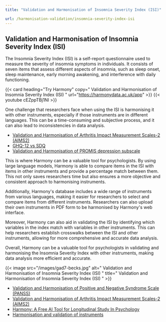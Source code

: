 ```yaml
---
title: "Validation and Harmonisation of Insomnia Severity Index (ISI)"

url: /harmonisation-validation/insomnia-severity-index-isi
---
```


## Validation and Harmonisation of Insomnia Severity Index (ISI)

The Insomnia Severity Index (ISI) is a self-report questionnaire used to measure the severity of insomnia symptoms in individuals. It consists of seven items that assess different aspects of insomnia, such as sleep onset, sleep maintenance, early morning awakening, and interference with daily functioning.

{{< card heading="Try Harmony" copy=" Validation and Harmonisation of Insomnia Severity Index (ISI) " url="https://harmonydata.ac.uk/app" >}}
{{< youtube cEZppTBj1NI >}}

One challenge that researchers face when using the ISI is harmonising it with other instruments, especially if those instruments are in different languages. This can be a time-consuming and subjective process, and it can also lead to inconsistencies in data analysis.

* [Validation and Harmonisation of Arthritis Impact Measurement Scales-2 (AIMS2)](/harmonisation-validation/arthritis-impact-measurement-scales-2-aims2)
* [GHQ-12 vs SDQ](/compare-harmonise-instruments/ghq-12-vs-sdq/)
* [Validation and Harmonisation of PROMIS depression subscale](/harmonisation-validation/promis-depression-subscale)

This is where Harmony can be a valuable tool for psychologists. By using large language models, Harmony is able to compare items in the ISI with items in other instruments and provide a percentage match between them. This not only saves researchers time but also ensures a more objective and consistent approach to harmonising instruments.

Additionally, Harmony's database includes a wide range of instruments from various languages, making it easier for researchers to select and compare items from different instruments. Researchers can also upload their own instruments in PDF form to be harmonised by Harmony's web interface.

Moreover, Harmony can also aid in validating the ISI by identifying which variables in the index match with variables in other instruments. This can help researchers establish crosswalks between the ISI and other instruments, allowing for more comprehensive and accurate data analysis.

Overall, Harmony can be a valuable tool for psychologists in validating and harmonising the Insomnia Severity Index with other instruments, making data analysis more efficient and accurate.


{{< image src="/images/gad7-becks.jpg" alt=" Validation and Harmonisation of Insomnia Severity Index (ISI) " title=" Validation and Harmonisation of Insomnia Severity Index (ISI) " >}}









* [Validation and Harmonisation of Positive and Negative Syndrome Scale (PANSS)](/harmonisation-validation/positive-and-negative-syndrome-scale-panss)
* [Validation and Harmonisation of Arthritis Impact Measurement Scales-2 (AIMS2)](/harmonisation-validation/arthritis-impact-measurement-scales-2-aims2)
* [Harmony: A Free AI Tool for Longitudinal Study In Psychology](/item-harmonisation/harmony-a-free-ai-tool-for-longitudinal-study-in-psychology)
* [Harmonisation and validation of instruments](/harmonisation-validation/)